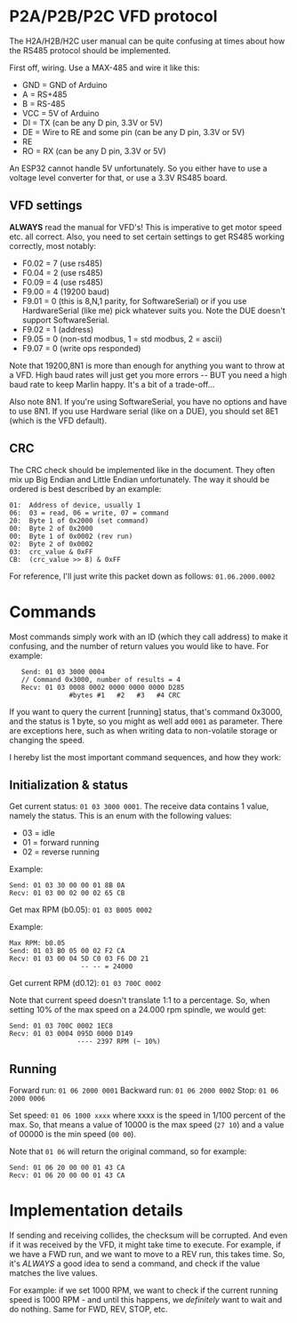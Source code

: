 # P2A/P2B/P2C VFD protocol

The H2A/H2B/H2C user manual can be quite confusing at times about 
how the RS485 protocol should be implemented. 

First off, wiring. Use a MAX-485 and wire it like this:

- GND = GND of Arduino
- A = RS+485
- B = RS-485
- VCC = 5V of Arduino
- DI = TX (can be any D pin, 3.3V or 5V)
- DE = Wire to RE and some pin (can be any D pin, 3.3V or 5V)
- RE 
- RO = RX (can be any D pin, 3.3V or 5V)

An ESP32 cannot handle 5V unfortunately. So you either have to use 
a voltage level converter for that, or use a 3.3V RS485 board.

## VFD settings

**ALWAYS** read the manual for VFD's! This is imperative to 
get motor speed etc. all correct. Also, you need to set 
certain settings to get RS485 working correctly, most notably:

- F0.02 = 7 (use rs485)
- F0.04 = 2 (use rs485)
- F0.09 = 4 (use rs485)
- F9.00 = 4 (19200 baud)
- F9.01 = 0 (this is 8,N,1 parity, for SoftwareSerial) or if you use 
  HardwareSerial (like me) pick whatever suits you. Note the DUE doesn't
  support SoftwareSerial.
- F9.02 = 1 (address)
- F9.05 = 0 (non-std modbus, 1 = std modbus, 2 = ascii)
- F9.07 = 0 (write ops responded)

Note that 19200,8N1 is more than enough for anything you want 
to throw at a VFD. High baud rates will just get you more 
errors -- BUT you need a high baud rate to keep Marlin happy.
It's a bit of a trade-off...

Also note 8N1. If you're using SoftwareSerial, you have no options
and have to use 8N1. If you use Hardware serial (like on a DUE), 
you should set 8E1 (which is the VFD default).

## CRC

The CRC check should be implemented like in the document. They 
often mix up Big Endian and Little Endian unfortunately. The way
it should be ordered is best described by an example:

	01:  Address of device, usually 1
	06:  03 = read, 06 = write, 07 = command
	20:  Byte 1 of 0x2000 (set command)
	00:  Byte 2 of 0x2000
	00:  Byte 1 of 0x0002 (rev run)
	02:  Byte 2 of 0x0002
	03:  crc_value & 0xFF
	CB:  (crc_value >> 8) & 0xFF

For reference, I'll just write this packet down as follows:
`01.06.2000.0002`

# Commands

Most commands simply work with an ID (which they call address)
to make it confusing, and the number of return values you would
like to have. For example:

       Send: 01 03 3000 0004
       // Command 0x3000, number of results = 4
       Recv: 01 03 0008 0002 0000 0000 0000 D285 
                   #bytes #1   #2   #3   #4 CRC

If you want to query the current [running] status, that's 
command 0x3000, and the status is 1 byte, so you might as 
well add `0001` as parameter. There are exceptions here,
such as when writing data to non-volatile storage or
changing the speed.

I hereby list the most important command sequences, and how
they work:

## Initialization & status

Get current status: `01 03 3000 0001`. The receive data 
contains 1 value, namely the status. This is an enum with
the following values:

- 03 = idle
- 01 = forward running
- 02 = reverse running

Example:

    Send: 01 03 30 00 00 01 8B 0A 
    Recv: 01 03 00 02 00 02 65 CB 


Get max RPM (b0.05): `01 03 B005 0002`

Example:

    Max RPM: b0.05
    Send: 01 03 B0 05 00 02 F2 CA 
    Recv: 01 03 00 04 5D C0 03 F6 D0 21 
                      -- -- = 24000


Get current RPM (d0.12): `01 03 700C 0002`

Note that current speed doesn't translate 1:1 to a percentage.
So, when setting 10% of the max speed on a 24.000 rpm spindle,
we would get:

    Send: 01 03 700C 0002 1EC8 
    Recv: 01 03 0004 095D 0000 D149 
                     ---- 2397 RPM (~ 10%)

## Running

Forward run: `01 06 2000 0001`
Backward run: `01 06 2000 0002`
Stop: `01 06 2000 0006`

Set speed: `01 06 1000 xxxx`
where xxxx is the speed in 1/100 percent of the max. So,
that means a value of 10000 is the max speed (`27 10`)
and a value of 00000 is the min speed (`00 00`).

Note that `01 06` will return the original command, so 
for example:

    Send: 01 06 20 00 00 01 43 CA 
    Recv: 01 06 20 00 00 01 43 CA 

# Implementation details

If sending and receiving collides, the checksum will be 
corrupted. And even if it was received by the VFD, it might 
take time to execute. For example, if we have a FWD run, and 
we want to move to a REV run, this takes time. So, it's 
*ALWAYS* a good idea to send a command, and check if the 
value matches the live values.

For example: if we set 1000 RPM, we want to check if the 
current running speed is 1000 RPM - and until this happens,
we *definitely* want to wait and do nothing. Same for FWD,
REV, STOP, etc.
